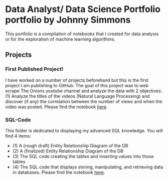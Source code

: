 # Data Analyst/ Data Science Portfolio portfolio by Johnny Simmons

This portfolio is a compilation of notebooks that I created for data analysis or for the exploration of machine learning algorithms.

## Projects

### First Published Project!

I have worked on a number of projects beforehand but this is the first project I am publishing to GitHub. The goal of this project was to web scrape The Onions youtube channel
and analyze the data with 2 objectives: (1) Analyze the titles of the videos (Natural Language Processing) and discover (if any) the correlation between the number of views and when the video was posted. Please find the notebook [here](https://github.com/JohnWinfield/johnwinfield.github.io/blob/main/Notebooks/Web%20Scraping%20The%20Onion's%20YouTube%20Channel.ipynb).

### SQL-Code

This folder is dedicated to displaying my advanced SQL knowledge. You will find 4 items:
  - (1) A (rough draft) Entity Relationship Diagram of the DB
  - (2) A (finalized) Entity Relationship Diagram of the DB
  - (3) The SQL code creating the tables and inserting values into those tables
  - (4) The SQL code that displays storing, manipulating, and retrieving data in databases.
Please find the notebook [here](https://github.com/JohnWinfield/johnwinfield.github.io/tree/main/Notebooks/SQL-Code).

